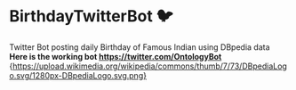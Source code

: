 # BirthdayTwitterBot 	&#x1F426;
Twitter Bot posting daily Birthday of Famous Indian using DBpedia data <br>
<b> Here is the working bot https://twitter.com/OntologyBot </b>
{https://upload.wikimedia.org/wikipedia/commons/thumb/7/73/DBpediaLogo.svg/1280px-DBpediaLogo.svg.png}
